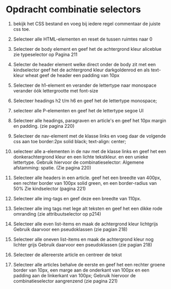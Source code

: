 # Opdracht combinatie selectors
1. bekijk het CSS bestand en voeg bij iedere regel commentaar de juiste css toe.

2. Selecteer alle HTML-elementen en reset de tussen ruimtes naar 0

3. Selecteer de body element en geef het de achtergrond kleur aliceblue
zie typeselector op Pagina 211

1. Selecter de header element welke direct onder de body zit met een kindselector 
geef het de achtergrond kleur darkgoldenrod en als text-kleur wheat 
geef de header een padding van 10px

1. Selecteer de h1-element en verander de lettertype naar monospace
verander óók lettergrootte met font-size

1. Selecteer headings h2 t/m h6 en geef het de lettertype monospace;

2. selecteer alle P-elementen en geef het de lettertype segoe UI 

3. Selecteer alle headings, paragraven en article's 
en geef het 10px margin en padding.
(zie pagina 220)

4. Selecteer de nav-element met de klasse links en voeg daar de volgende 
css aan toe 
    border:2px solid black;
    text-align: center;

5.  selecteer alle a-elementen in de nav met de klasse links en 
geef het een donkerachtergrond kleur en een lichte tekstkleur. en een unieke lettertype.
Gebruik hiervoor de combinatieselector: Algemene afstamming: spatie. (Zie pagina 220)
 

6.  Selecteer alle headers in een article. geef het een breedte van 400px, een rechter border van 100px solid green, en een border-radius van 50%
Zie kindselector (pagina 221)


7. Selecteer alle img-tags en geef deze een breedte van 110px.

8. Selecteer alle img tags met lege alt teksten en geef het een dikke rode omranding 
(zie attribuutselector op p214)

9.  Selecteer alle even list-items en maak de achtergrond kleur lichtgrijs 
Gebruik daarvoor een pseudoklassen (zie pagian 218)

10.  Selecteer alle oneven list-items en maak de achtergrond kleur nog lichter grijs
Gebruik daarvoor een pseudoklassen (zie pagian 218)

11.  Selecteer de allereerste article en centreer de tekst

12.  Selecteer alle articles behalve de eerste en geef het een rechter groene border van 10px, een marge aan de onderkant van 100px en een padding aan de linkerkant van 100px;
Gebruik hiervoor de combinatieselector aangrenzend (zie pagina 221)
